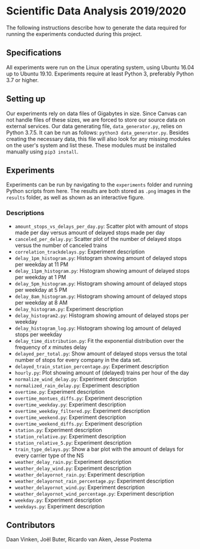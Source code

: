 # Scientific Data Analysis 2019/2020

The following instructions describe how to generate the data required for running the experiments conducted during this project.

## Specifications
All experiments were run on the Linux operating system, using Ubuntu 16.04 up to Ubuntu 19.10. Experiments require at least Python 3, preferably Python 3.7 or higher.

## Setting up
Our experiments rely on data files of Gigabytes in size. Since Canvas can not handle files of these sizes, we are forced to store our source data on external services.
Our data generating file, `data_generator.py`, relies on Python 3.7.5. It can be run as follows: `python3 data_generator.py`.
Besides creating the necessary data, this file will also look for any missing modules on the user's system and list these. These modules must be installed manually using `pip3 install`.

## Experiments
Experiments can be run by navigating to the `experiments` folder and running Python scripts from here. The results are both stored as `.png` images in the `results` folder, as well as shown as an interactive figure.

### Descriptions
- `amount_stops_vs_delays_per_day.py`: Scatter plot with amount of stops made per day versus amount of delayed stops made per day
- `canceled_per_delay.py`: Scatter plot of the number of delayed stops versus the number of canceled trains
- `correlation_trackdelays.py`: Experiment description
- `delay_1pm_histogram.py`: Histogram showing amount of delayed stops per weekday at 11 PM
- `delay_11pm_histogram.py`: Histogram showing amount of delayed stops per weekday at 1 PM
- `delay_5pm_histogram.py`: Histogram showing amount of delayed stops per weekday at 5 PM
- `delay_8am_histogram.py`: Histogram showing amount of delayed stops per weekday at 8 AM
- `delay_histogram.py`: Experiment description
- `delay_histogram2.py`: Histogram showing amount of delayed stops per weekday
- `delay_histogram_log.py`: Histogram showing log amount of delayed stops per weekday
- `delay_time_distribution.py`: Fit the exponential distribution over the frequency of _x_ minutes delay
- `delayed_per_total.py`: Show amount of delayed stops versus the total number of stops for every company in the data set.
- `delayed_train_station_percentage.py`: Experiment description
- `hourly.py`: Plot showing amount of (delayed) trains per hour of the day
- `normalize_wind_delay.py`: Experiment description
- `normalized_rain_delay.py`: Experiment description
- `overtime.py`: Experiment description
- `overtime_montues_diffs.py`: Experiment description
- `overtime_weekday.py`: Experiment description
- `overtime_weekday_filtered.py`: Experiment description
- `overtime_weekend.py`: Experiment description
- `overtime_weekend_diffs.py`: Experiment description
- `station.py`: Experiment description
- `station_relative.py`: Experiment description
- `station_relative_5.py`: Experiment description
- `train_type_delays.py`: Show a bar plot with the amount of delays for every carrier type of the NS
- `weather_delay_rain.py`: Experiment description
- `weather_delay_wind.py`: Experiment description
- `weather_delayornot_rain.py`: Experiment description
- `weather_delayornot_rain_percentage.py`: Experiment description
- `weather_delayornot_wind.py`: Experiment description
- `weather_delayornot_wind_percentage.py`: Experiment description
- `weekday.py`: Experiment description
- `weekdays.py`: Experiment description

## Contributors
Daan Vinken, Joël Buter, Ricardo van Aken, Jesse Postema
